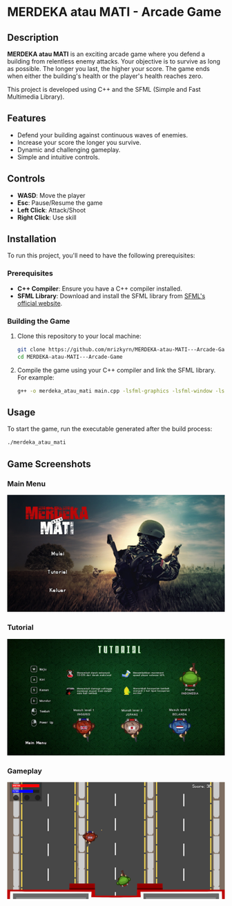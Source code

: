 # MERDEKA atau MATI - Arcade Game

## Description
**MERDEKA atau MATI** is an exciting arcade game where you defend a building from relentless enemy attacks. Your objective is to survive as long as possible. The longer you last, the higher your score. The game ends when either the building's health or the player's health reaches zero.

This project is developed using C++ and the SFML (Simple and Fast Multimedia Library).

## Features
- Defend your building against continuous waves of enemies.
- Increase your score the longer you survive.
- Dynamic and challenging gameplay.
- Simple and intuitive controls.

## Controls
- **WASD**: Move the player
- **Esc**: Pause/Resume the game
- **Left Click**: Attack/Shoot
- **Right Click**: Use skill

## Installation
To run this project, you'll need to have the following prerequisites:

### Prerequisites
- **C++ Compiler**: Ensure you have a C++ compiler installed.
- **SFML Library**: Download and install the SFML library from [SFML's official website](https://www.sfml-dev.org/download.php).

### Building the Game
1. Clone this repository to your local machine:
    ```bash
    git clone https://github.com/mrizkyrn/MERDEKA-atau-MATI---Arcade-Game.git
    cd MERDEKA-atau-MATI---Arcade-Game
    ```
2. Compile the game using your C++ compiler and link the SFML library. For example:
    ```bash
    g++ -o merdeka_atau_mati main.cpp -lsfml-graphics -lsfml-window -lsfml-system
    ```

## Usage
To start the game, run the executable generated after the build process:
```bash
./merdeka_atau_mati
```

## Game Screenshots
### Main Menu
![Main Menu](images/screenshoot/merdeka-atau-mati.png)

### Tutorial
![Tutorial](images/screenshoot/merdeka-atau-mati-1.png)

### Gameplay
![Gameplay](images/screenshoot/merdeka-atau-mati-2.png)
